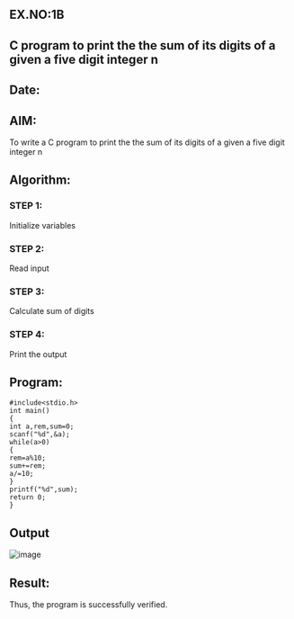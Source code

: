 ## EX.NO:1B
##  C program to print the the sum of its digits of a given a five digit integer n
## Date:
## AIM:
To write a C program to print the the sum of its digits of a given a five digit integer n
## Algorithm:
### STEP 1:
Initialize variables
### STEP 2:
Read input
### STEP 3:
Calculate sum of digits
### STEP 4:
Print the output
## Program:
```
#include<stdio.h>
int main()
{
int a,rem,sum=0; 
scanf("%d",&a);
while(a>0)
{
rem=a%10; 
sum+=rem;
a/=10;
}
printf("%d",sum);
return 0;
}
```
## Output
![image](https://github.com/Yogabharathi3/1/assets/118899387/a391c28b-2f13-4b4c-b3d7-be2c3ab031c9)

## Result:
Thus, the program is successfully verified.
